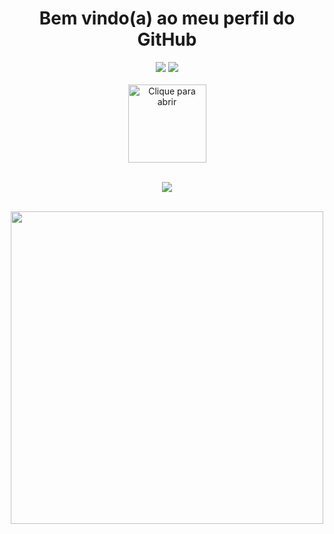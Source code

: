 <h1 align="center"><strong>
Bem vindo(a) ao meu perfil do GitHub <br>
</strong></h1> 



<!-- Redes Sociais -->

<div align="center">  
<a target="_blank" href ="mailto:lucasvm.ti@gmail.com"><img src="https://img.shields.io/badge/Gmail-D14836?style=for-the-badge&logo=gmail&logoColor=white"></a>    
<a target="_blank" href="https://www.linkedin.com/in/lucas-v-marangoni/" target="_blank"><img src="https://img.shields.io/badge/-LinkedIn-%230077B5?style=for-the-badge&logo=linkedin&logoColor=white"></a>   
</div> 

<br>




<div align="center" href="https://ldragk.github.io/Portifolio">
<a target="_Blank" href="https://ldragk.github.io/Portifolio/"> <img title="Clique para abrir" width="125" src="https://github.com/Ldragk/.github/blob/main/PORTF%C3%93LIO.png"></a>
</div>

<!--
<strong> Atualmente cursando: </strong>    
   - Full Stack - Programador BR
   - Discover - RocketSeat
   - Analise e Desenvolvimento de Sistemas - UVV
   - Do Bug ao Bounty - Pato Academy
-->
    
</p>


<br>
<!-- CodeWars -->

<div align="center" href="https://www.codewars.com/users/Ldragk">
<a target="_blank" title="Clique para abrir meu perfil do CodeWar" href="https://www.codewars.com/users/Ldragk"><img src="https://www.codewars.com/users/Ldragk/badges/large"></a>
</div><br>

<!-- Linguagens Usadas -->

<div align="center" >
    
   <img width="500em"  src="https://github-readme-stats.vercel.app/api/top-langs/?username=Ldragk&layout=compact&langs_count=7&theme=midnight-purple"/></a>
</div> <br><br><br>
                                                                                                                      

                                                                                                               
                                                                                                   
